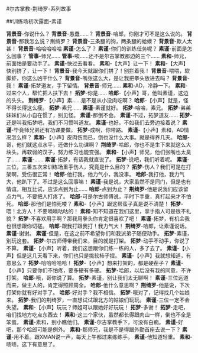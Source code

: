 #尔古掌教-荆绮罗-系列故事

##训练场初次露面-素谨

**背景音**-你说什么？
**背景音**-愚蠢……？
**背景音**-哈郎，你刚才可不是这么说的。
**背景音**-那我怎么说？荆绮罗？
**背景音**-三条腿的狗，两条腿的蛤蟆？
**背景音**-欺人太甚！
**背景音**-哈哈哈哈哈
**素谨**-怎么了？
**素谨**-你们的训练任务呢？
**素谨**-前面是怎么回事？
**管事**-师兄……
**管事**-唉……还不是尔古掌教那边的三个……
**素和**-师兄，前面怕是要动手了。
**素谨**-快过去看看。
**素和**-【大声】让一下！
**素和**-【大声】快别挤了，让一下！
**背景音**-我今天就跟你们拼了！别拦着我！
**背景音**-喂喂，软脚虾，你这么凶干什么？
**背景音**-嘴张这么大，是让我把拳头放进去吗？
**背景音**-我！
**素谨**-拓梦道友，手下留情。
**背景音**-师兄……
**素和**-AD，冷静一下。
**素和**-过来个人，帮忙把人扶下去！
**拓梦**-你是……
**哈郎**-【小声】哥，他叫素谨，这边的头头。
**荆绮罗**-【小声】素……是不是从小没肉吃啊？
**哈郎**-【小声】就是，怪不得长得这么瘦。
**拓梦**-素兄……
**素谨**-素谨就好。
**拓梦**-哈哈，素兄。
**拓梦**-弟弟妹妹们从小自在惯了，别见怪。
**素谨**-那倒不会。
**素谨**-不过，拓梦道友……
**拓梦**-还是叫我拓梦吧，我们不习惯叫道友。
**素谨**-也好。不如我们去旁边接着说？
**素谨**-毕竟师兄弟还有功课要做。
**拓梦**-成啊，你带路。
**素谨**-【小声】素和，AD情况怎么样？
**素和**-【小声】皮肉伤而已，倒也没什么大事。就是得养几天。
**哈郎**-哥，他们就这点水平，还做什么功课啊？
**荆绮罗**-哈郎，你也不是生下来就这么大块头。再软弱的汉子，努力练习也能变强。
**素和**-【小声】师兄，他们张嘴也太臭了……
**素谨**-……
**素谨**-拓梦，有话我就直说了。
**拓梦**-说吧，我们听着呢。
**素谨**-三位，三番五次来训练场重手伤人，究竟是什么目的？
**拓梦**-伤人？我们可是在打架啊，受伤很正常！
**哈郎**-他打我，他力气小，我没事。
**哈郎**-我打他，我力气大，他趴下了。不过是这么回事嘛！
**素谨**-我是说，大家虽然不是同门，但是也有情谊。相互比试，应该点到为止……
**哈郎**-点到为止？
**荆绮罗**-他是说我们应该留点力气，不要把人打疼了。
**哈郎**-可是尔古师傅说，平时下手重，真打起来才不怕死。
**哈郎**-那他们是怕死喽？
**素和**-【小声】跟这帮蛮子真是说不清楚！
**拓梦**-喂！北方人！不要嘀嘀咕咕的！
**素和**-知不知道在我们这里，拿手指人可是很不礼貌？
**拓梦**-不喜欢用手啊？那我用拳头你肯定很喜欢了吧！
**素谨**-拓梦，有机会我也很想跟你切磋。
**哈郎**-跟我打跟我打！我力气大！
**荆绮罗**-哈郎，让素谨说话。
**素谨**-谢谢。
**素谨**-但是，在这之前不希望你们和我派弟子随便动手。
**拓梦**-素谨，别玩这套。
**拓梦**-尔古师傅带我们来，目的就是打架。
**拓梦**-动手不动手，你说了不算。
**素谨**-【小声】听着，我们这想跟你们练一练的人，多了去了。
**素谨**-【小声】但是这几天看下来，你们也只是挑软柿子捏。
**素谨**-【小声】我就想知道，有意思么？
**拓梦**-哈哈哈哈哈！
**拓梦**-【小声】想来打架的，都是硬茬子？
**素谨**-【小声】只要你们不怕疼，要多硬有多硬。
**拓梦**-哈郎，以后没有我的同意，不许打架。
**哈郎**-哦，哥你说了算。
**拓梦**-素谨，别让我们太无聊啊！
**素谨**-三位远道而来，做主人的，肯定得照顾周全。
**哈郎**-他什么意思啊？
**荆绮罗**-他是说，下次打架你就有好对手了。
**哈郎**-好对手？我不相信。
**拓梦**-哦对了，记得找几个姑娘来。
**拓梦**-我们的荆绮罗，一直想试试跟北方的姑娘们玩玩。
**素谨**-三位一定不会失望。
**素和**-【小声】玩玩？师姐可以跟她好好玩玩！
**拓梦**-多谢！
**拓梦**-走吧，咱们找地方吃点东西去！
**素和**-这三个家伙，虽然都长得跟肉山一样，倒也不全是笨蛋。
**素谨**-素和，别小瞧他们。
**素谨**-尔古掌教手下，可没有白痴。
**素谨**-好吧，那个哈郎可能是例外。
**素和**-那师兄，我是不是得跟外勤首座去说一下？
**素谨**-用不着。跟XMAN说一声，每天上午都过来练练手。
**素谨**-他知道轻重。
**素和**-啧啧，这下有意思了。